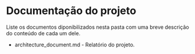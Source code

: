 # Documentação do projeto

Liste os documentos diponibilizados nesta pasta com uma breve descrição do conteúdo de cada um dele.

* architecture\_document.md - Relatório do projeto.
